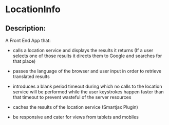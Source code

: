 # LocationInfo

## Description:
 A Front End App that:

- calls a location service and displays the results it returns
 (If a user selects one of those results it directs them to Google and searches for that place)

- passes the language of the browser and user input in order to retrieve translated results

- introduces a blank period timeout during which no calls to the location service will be performed while the user keystrokes happen faster than that timeout to prevent wasteful of the server resources
  
- caches the results of the location service (Smartjax Plugin)

- be responsive and cater for views from tablets and mobiles
